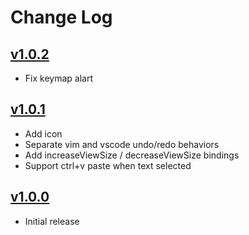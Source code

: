 # Change Log

## [v1.0.2](https://github.com/migrs/vscode-vimacs/compare/v1.0.1...v1.0.2)

- Fix keymap alart

## [v1.0.1](https://github.com/migrs/vscode-vimacs/compare/v1.0.0...v1.0.1)

- Add icon
- Separate vim and vscode undo/redo behaviors
- Add increaseViewSize / decreaseViewSize bindings
- Support ctrl+v paste when text selected

## [v1.0.0](https://github.com/migrs/vscode-vimacs/compare/90aa310...v1.0.0)

- Initial release